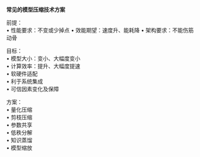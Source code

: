 **常见的模型压缩技术方案**

前提：  
• 性能要求：不变或少掉点
• 效能期望：速度升、能耗降
• 架构要求：不能伤筋动骨
 
目标：  
• 模型大小：变小、大幅度变小  
• 计算效率：提升、大幅度提速  
• 软硬件适配  
• 利于系统集成  
• 可信因素变化及保障  

方案：  
• 量化压缩  
• 剪枝压缩  
• 参数共享  
• 低秩分解  
• 知识蒸馏  
• 模型缩放  
